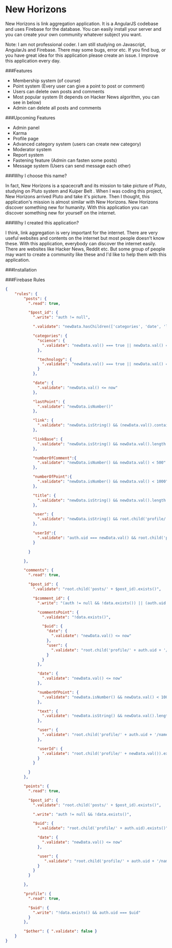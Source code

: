 # New Horizons

New Horizons is link aggregation application. It is a AngularJS codebase and uses Firebase for the database. You can easily install your server and you can create your own community whatever subject you want.

Note: I am not professional coder. I am still studying on Javascript, AngularJs and Firebase. There may some bugs, error etc. If you find bug, or you have great idea for this application please create an issue. I improve this application every day.

###Features
* Membership system (of course)
* Point system (Every user can give a point to post or comment)
* Users can delete own posts and comments
* Most popular system (It depends on Hacker News algorithm, you can see in below)
* Admin can delete all posts and comments

###Upcoming Features
* Admin panel
* Karma
* Profile page
* Advanced category system (users can create new category)
* Moderator system
* Report system
* Fastening feature (Admin can fasten some posts)
* Message system (Users can send message each other)

###Why I choose this name?

In fact, New Horizons is a spacecraft and its mission to take picture of Pluto, studying on Pluto system and Kuiper Belt . When I was coding this project, New Horizons arrived Pluto and take it's picture. Then I thought, this application's mission is almost similar with New Horizons. New Horizons discover something new for humanity. With this application you can discover something new for yourself on the internet.

###Why I created this application?

I think, link aggregation is very important for the internet. There are very useful websites and contents on the internet but most people doesn't know these. With this application, everybody can discover the internet easily. There are websites like Hacker News, Reddit etc. But some group of people may want to create a community like these and I'd like to help them with this application.

###Installation

###Firebase Rules
```json
{
    "rules": {
        "posts": {
          ".read": true,

          "$post_id": {
            ".write": "auth != null",

            ".validate": "newData.hasChildren(['categories', 'date', 'lastPoint', 'link', 'linkBase', 'numberOfComment', 'numberOfPoint', 'title', 'user', 'userId'])",

            "categories": {
              "science": {
                ".validate": "newData.val() === true || newData.val() === false"
              },

              "technology": {
                ".validate": "newData.val() === true || newData.val() === false"
              }
            },

            "date": {
              ".validate": "newData.val() <= now"
            },

            "lastPoint": {
              ".validate": "newData.isNumber()"
            },

            "link": {
              ".validate": "newData.isString() && (newData.val().contains('http://') || newData.val().contains('https://'))"
            },

            "linkBase": {
              ".validate": "newData.isString() && newData.val().length < 30"
            },

            "numberOfComment":{
              ".validate": "newData.isNumber() && newData.val() < 500"
            },

            "numberOfPoint":{
              ".validate": "newData.isNumber() && newData.val() < 1000"
            },

            "title": {
              ".validate": "newData.isString() && newData.val().length < 78"
            },

            "user": {
              ".validate": "newData.isString() && root.child('profile/' + auth.uid + '/name').val() == newData.val()"
            },

            "userId":{
              ".validate": "auth.uid === newData.val() && root.child('profile/' + newData.val()).exists()"
            }

          }

        },

        "comments": {
          ".read": true,

          "$post_id": {
            ".validate": "root.child('posts/' + $post_id).exists()",

            "$comment_id": {
              ".write": "(auth != null && !data.exists()) || (auth.uid === data.child('userId').val())",

              "commentsPoint": {
                ".validate": "!data.exists()",

                "$uid": {
                  "date": {
                    ".validate": "newData.val() <= now"
                  },
                  "user": {
                    ".validate": "root.child('profile/' + auth.uid + '/name').val() == newData.val()"
                  }
                }
              },

              "date": {
                ".validate": "newData.val() <= now"
              },

              "numberOfPoint": {
                ".validate": "newData.isNumber() && newData.val() < 1000"
              },

              "text": {
                ".validate": "newData.isString() && newData.val().length > 0 && newData.val().length < 2000"
              },

              "user": {
                ".validate": "root.child('profile/' + auth.uid + '/name').val() == newData.val()"
              },

              "userId": {
                ".validate": "root.child('profile/' + newData.val()).exists()"
              }
            }

          }
        },

        "points": {
          ".read": true,

          "$post_id": {
            ".validate": "root.child('posts/' + $post_id).exists()",

            ".write": "auth != null && !data.exists()",

            "$uid": {
              ".validate": "root.child('profile/' + auth.uid).exists()",

              "date": {
                ".validate": "newData.val() <= now"
              },

              "user": {
                 ".validate": "root.child('profile/' + auth.uid + '/name').val() == newData.val()"
              }
            }
          }

        },

        "profile": {
          ".read": true,

          "$uid": {
            ".write": "!data.exists() && auth.uid === $uid"
          }  
        },

        "$other": { ".validate": false }
    }
}
```
